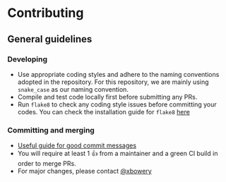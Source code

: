 # Contributing

## General guidelines

### Developing
- Use appropriate coding styles and adhere to the naming conventions adopted in the repository. For this repository, we are mainly using `snake_case` as our naming convention.
- Compile and test code locally first before submitting any PRs.
- Run `flake8` to check any coding style issues before committing your codes. You can check the installation guide for `flake8` [here](https://flake8.pycqa.org/)

### Committing and merging
- [Useful guide for good commit messages](http://tbaggery.com/2008/04/19/a-note-about-git-commit-messages.html)
- You will require at least 1 👍 from a maintainer and a green CI build in order to merge PRs.
- For major changes, please contact [@xbowery](https://github.com/xbowery/)
